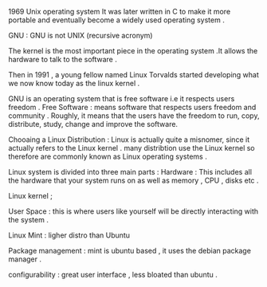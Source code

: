1969 Unix operating system 
It was later written in C to make it more portable and eventually become a widely used operating system .

GNU : GNU is not UNIX (recursive acronym)

The kernel is the most important piece in the operating system .It allows
the hardware to talk to the software .

Then in 1991 , a young fellow named Linux Torvalds started developing what we now know 
today as the linux kernel .

GNU is an operating system that is free software i.e it respects users freedom .
Free Software : means software that respects users freedom and community .
Roughly, it means that the users have the freedom to run, copy, distribute,
 study, change and improve the software. 

Chooaing a Linux Distribution :
Linux is actually quite a misnomer, since it actually refers to the Linux kernel .
many distribtion use the Linux kernel so therefore are commonly known as 
Linux operating systems .

Linux system is divided into three main parts :
Hardware : This includes all the hardware that your system runs on as well as memory , CPU , disks etc .

Linux kernel ;

User Space : this is where users like yourself will be directly interacting with the system .

Linux Mint : 
ligher distro than Ubuntu

Package management : mint is ubuntu based , it uses the debian package manager .

configurability : great user interface , less bloated than ubuntu .

